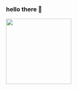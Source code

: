 ### hello there 👋
<div>
<a href="https://github.com/ribeiroleoz">
<!-- <img height="180em" src="https://github-readme-stats.vercel.app/api/top-langs/?username=ribeiroleoz&layout=compact&langs_count=7&theme=dracula"/> -->
<img height="180em" src="https://github-readme-stats.vercel.app/api?username=ribeiroleoz&show_icons=true&theme=transparent&include_all_commits=true&count_private=true"/>
</div>
<!--
**ribeiroleoz/ribeiroleoz** is a ✨ _special_ ✨ repository because its `README.md` (this file) appears on your GitHub profile.
![Snake animation](https://github.com/ribeiroleoz/ribeiroleoz/blob/output/github-contribution-grid-snake.svg)
Here are some ideas to get you started:

- 🔭 I’m currently working on ...
- 🌱 I’m currently learning ...
- 👯 I’m looking to collaborate on ...
- 🤔 I’m looking for help with ...
- 💬 Ask me about ...
- 📫 How to reach me: ...
- 😄 Pronouns: ...
- ⚡ Fun fact: ...
-->
